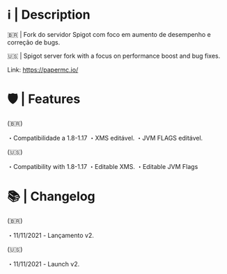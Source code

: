 # ℹ️ | Description

🇧🇷 | Fork do servidor Spigot com foco em aumento de desempenho e correção de bugs.

🇺🇸 | Spigot server fork with a focus on performance boost and bug fixes.

Link: https://papermc.io/

# 🛡 | Features

(🇧🇷)

・Compatibilidade a 1.8-1.17
・XMS editável.
・JVM FLAGS editável.

(🇺🇸)

・Compatibility with 1.8-1.17
・Editable XMS.
・Editable JVM Flags

# 📚 | Changelog

(🇧🇷)

・11/11/2021 - Lançamento v2.

(🇺🇸)

・11/11/2021 - Launch v2.

